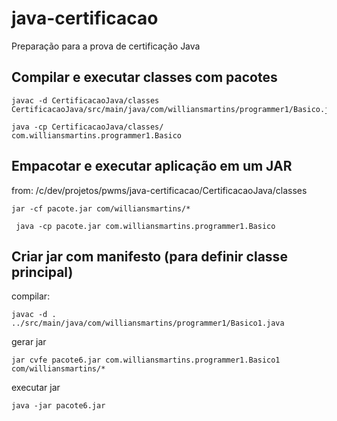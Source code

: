 # java-certificacao
Preparação para a prova de certificação Java

## Compilar e executar classes com pacotes
```
javac -d CertificacaoJava/classes CertificacaoJava/src/main/java/com/williansmartins/programmer1/Basico.java
```

```
java -cp CertificacaoJava/classes/ com.williansmartins.programmer1.Basico
```

## Empacotar e executar aplicação em um JAR
from: /c/dev/projetos/pwms/java-certificacao/CertificacaoJava/classes
```
jar -cf pacote.jar com/williansmartins/*
```

```
 java -cp pacote.jar com.williansmartins.programmer1.Basico
```

## Criar jar com manifesto (para definir classe principal)
compilar:
```
javac -d . ../src/main/java/com/williansmartins/programmer1/Basico1.java
```

gerar jar
```
jar cvfe pacote6.jar com.williansmartins.programmer1.Basico1 com/williansmartins/*
```

executar jar
```
java -jar pacote6.jar
```